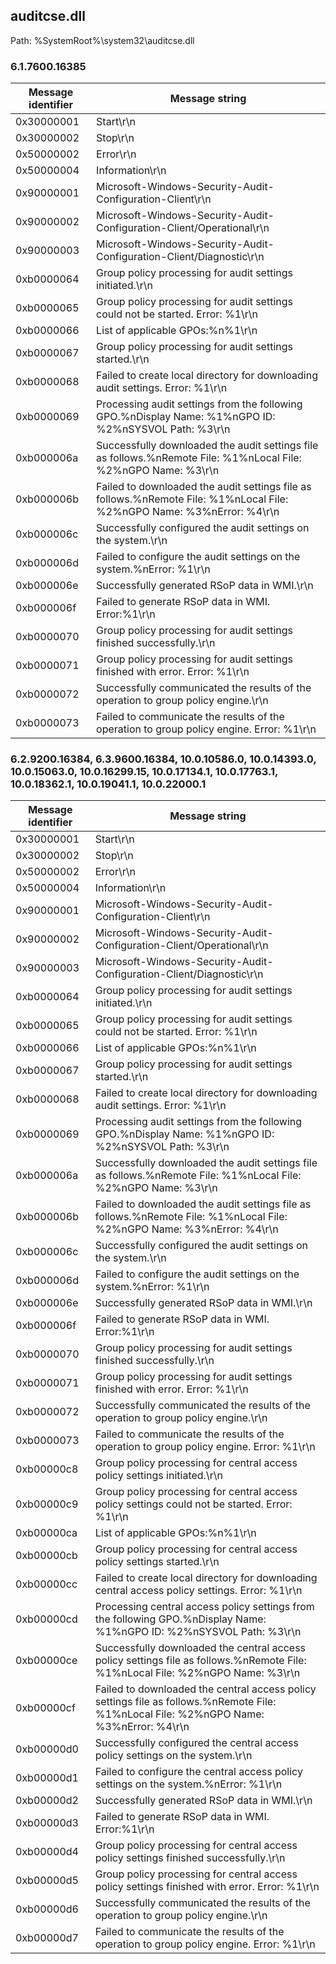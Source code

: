 ## auditcse.dll

Path: %SystemRoot%\system32\auditcse.dll

### 6.1.7600.16385

Message identifier | Message string
--- | ---
0x30000001 | Start\r\n
0x30000002 | Stop\r\n
0x50000002 | Error\r\n
0x50000004 | Information\r\n
0x90000001 | Microsoft-Windows-Security-Audit-Configuration-Client\r\n
0x90000002 | Microsoft-Windows-Security-Audit-Configuration-Client/Operational\r\n
0x90000003 | Microsoft-Windows-Security-Audit-Configuration-Client/Diagnostic\r\n
0xb0000064 | Group policy processing for audit settings initiated.\r\n
0xb0000065 | Group policy processing for audit settings could not be started. Error: %1\r\n
0xb0000066 | List of applicable GPOs:%n%1\r\n
0xb0000067 | Group policy processing for audit settings started.\r\n
0xb0000068 | Failed to create local directory for downloading audit settings. Error: %1\r\n
0xb0000069 | Processing audit settings from the following GPO.%nDisplay Name: %1%nGPO ID: %2%nSYSVOL Path: %3\r\n
0xb000006a | Successfully downloaded the audit settings file as follows.%nRemote File: %1%nLocal File: %2%nGPO Name: %3\r\n
0xb000006b | Failed to downloaded the audit settings file as follows.%nRemote File: %1%nLocal File: %2%nGPO Name: %3%nError: %4\r\n
0xb000006c | Successfully configured the audit settings on the system.\r\n
0xb000006d | Failed to configure the audit settings on the system.%nError: %1\r\n
0xb000006e | Successfully generated RSoP data in WMI.\r\n
0xb000006f | Failed to generate RSoP data in WMI. Error:%1\r\n
0xb0000070 | Group policy processing for audit settings finished successfully.\r\n
0xb0000071 | Group policy processing for audit settings finished with error. Error: %1\r\n
0xb0000072 | Successfully communicated the results of the operation to group policy engine.\r\n
0xb0000073 | Failed to communicate the results of the operation to group policy engine. Error: %1\r\n

### 6.2.9200.16384, 6.3.9600.16384, 10.0.10586.0, 10.0.14393.0, 10.0.15063.0, 10.0.16299.15, 10.0.17134.1, 10.0.17763.1, 10.0.18362.1, 10.0.19041.1, 10.0.22000.1

Message identifier | Message string
--- | ---
0x30000001 | Start\r\n
0x30000002 | Stop\r\n
0x50000002 | Error\r\n
0x50000004 | Information\r\n
0x90000001 | Microsoft-Windows-Security-Audit-Configuration-Client\r\n
0x90000002 | Microsoft-Windows-Security-Audit-Configuration-Client/Operational\r\n
0x90000003 | Microsoft-Windows-Security-Audit-Configuration-Client/Diagnostic\r\n
0xb0000064 | Group policy processing for audit settings initiated.\r\n
0xb0000065 | Group policy processing for audit settings could not be started. Error: %1\r\n
0xb0000066 | List of applicable GPOs:%n%1\r\n
0xb0000067 | Group policy processing for audit settings started.\r\n
0xb0000068 | Failed to create local directory for downloading audit settings. Error: %1\r\n
0xb0000069 | Processing audit settings from the following GPO.%nDisplay Name: %1%nGPO ID: %2%nSYSVOL Path: %3\r\n
0xb000006a | Successfully downloaded the audit settings file as follows.%nRemote File: %1%nLocal File: %2%nGPO Name: %3\r\n
0xb000006b | Failed to downloaded the audit settings file as follows.%nRemote File: %1%nLocal File: %2%nGPO Name: %3%nError: %4\r\n
0xb000006c | Successfully configured the audit settings on the system.\r\n
0xb000006d | Failed to configure the audit settings on the system.%nError: %1\r\n
0xb000006e | Successfully generated RSoP data in WMI.\r\n
0xb000006f | Failed to generate RSoP data in WMI. Error:%1\r\n
0xb0000070 | Group policy processing for audit settings finished successfully.\r\n
0xb0000071 | Group policy processing for audit settings finished with error. Error: %1\r\n
0xb0000072 | Successfully communicated the results of the operation to group policy engine.\r\n
0xb0000073 | Failed to communicate the results of the operation to group policy engine. Error: %1\r\n
0xb00000c8 | Group policy processing for central access policy settings initiated.\r\n
0xb00000c9 | Group policy processing for central access policy settings could not be started. Error: %1\r\n
0xb00000ca | List of applicable GPOs:%n%1\r\n
0xb00000cb | Group policy processing for central access policy settings started.\r\n
0xb00000cc | Failed to create local directory for downloading central access policy settings. Error: %1\r\n
0xb00000cd | Processing central access policy settings from the following GPO.%nDisplay Name: %1%nGPO ID: %2%nSYSVOL Path: %3\r\n
0xb00000ce | Successfully downloaded the central access policy settings file as follows.%nRemote File: %1%nLocal File: %2%nGPO Name: %3\r\n
0xb00000cf | Failed to downloaded the central access policy settings file as follows.%nRemote File: %1%nLocal File: %2%nGPO Name: %3%nError: %4\r\n
0xb00000d0 | Successfully configured the central access policy settings on the system.\r\n
0xb00000d1 | Failed to configure the central access policy settings on the system.%nError: %1\r\n
0xb00000d2 | Successfully generated RSoP data in WMI.\r\n
0xb00000d3 | Failed to generate RSoP data in WMI. Error:%1\r\n
0xb00000d4 | Group policy processing for central access policy settings finished successfully.\r\n
0xb00000d5 | Group policy processing for central access policy settings finished with error. Error: %1\r\n
0xb00000d6 | Successfully communicated the results of the operation to group policy engine.\r\n
0xb00000d7 | Failed to communicate the results of the operation to group policy engine. Error: %1\r\n
